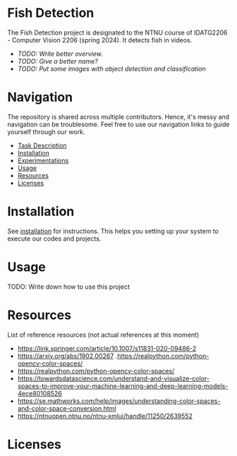 # Fish Detection
The Fish Detection project is designated to the NTNU course of IDATG2206 - Computer Vision 2206 (spring 2024). It detects fish in videos.

- *TODO: Write better overview.*
- *TODO: Give a better name?*
- *TODO: Put some images with object detection and classification*

# Navigation
The repository is shared across multiple contributors. Hence, it's messy and navigation can be troublesome. Feel free to use our navigation links to guide yourself through our work.

- [Task Description](./docs/task_description.pdf)
- [Installation](./docs/installation.md)
- [Experimentations](./docs/experimentations/README.md)
- [Usage](#usage)
- [Resources](#resources)
- [Licenses](#licenses)

# Installation
See [installation](./docs/installation.md) for instructions. This helps you setting up your system to execute our codes and projects.

# Usage
TODO: Write down how to use this project

# Resources
List of reference resources (not actual references at this moment)
- https://link.springer.com/article/10.1007/s11831-020-09486-2
- https://arxiv.org/abs/1902.00267
.https://realpython.com/python-opencv-color-spaces/
- https://realpython.com/python-opencv-color-spaces/
- https://towardsdatascience.com/understand-and-visualize-color-spaces-to-improve-your-machine-learning-and-deep-learning-models-4ece80108526
- https://se.mathworks.com/help/images/understanding-color-spaces-and-color-space-conversion.html
- https://ntnuopen.ntnu.no/ntnu-xmlui/handle/11250/2639552

# Licenses
